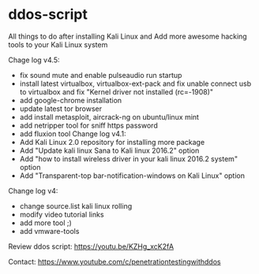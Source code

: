 # ddos-script
All  things to do after installing Kali Linux and Add more awesome hacking tools to your Kali Linux system

Chage log v4.5:
+ fix sound mute and enable pulseaudio run startup
+ install latest virtualbox, virtualbox-ext-pack and fix unable connect usb to virtualbox and fix "Kernel driver not installed (rc=-1908)"
+ add google-chrome installation
+ update latest tor browser
+ add install metasploit, aircrack-ng on ubuntu/linux mint
+ add netripper tool for sniff https password
+ add fluxion tool
Change log v4.1:
+ Add Kali Linux 2.0 repository for installing more package
+ Add "Update kali linux Sana to Kali linux 2016.2" option
+ Add "how to install wireless driver in your kali linux 2016.2 system" option
+ Add "Transparent-top bar-notification-windows on Kali Linux" option


Change log v4:
- change source.list kali linux rolling
- modify video tutorial links
- add more tool ;)
- add vmware-tools


Review ddos script: https://youtu.be/KZHg_xcK2fA

Contact: https://www.youtube.com/c/penetrationtestingwithddos
